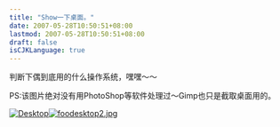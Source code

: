 ```yaml
---
title: "Show一下桌面。"
date: 2007-05-28T10:50:51+08:00
lastmod: 2007-05-28T10:50:51+08:00
draft: false
isCJKLanguage: true
---
```


判断下偶到底用的什么操作系统，嘿嘿～～

PS:该图片绝对没有用PhotoShop等软件处理过～Gimp也只是截取桌面用的。

<a href='http://kouga.yo2.cn/wp-content/uploads/27/2716/2007/05/foodesktop.jpg' title='Desktop'><img src='http://kouga.yo2.cn/wp-content/uploads/27/2716/2007/05/foodesktop.thumbnail.jpg' alt='Desktop' /></a><a href='http://kouga.yo2.cn/wp-content/uploads/27/2716/2007/05/foodesktop2.jpg' title='foodesktop2.jpg'><img src='http://kouga.yo2.cn/wp-content/uploads/27/2716/2007/05/foodesktop2.thumbnail.jpg' alt='foodesktop2.jpg' /></a>